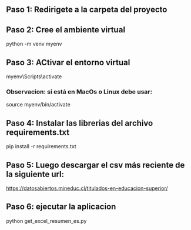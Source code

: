 ## Paso 1: Redirigete a la carpeta del proyecto

## Paso 2: Cree el ambiente virtual
python -m venv myenv

## Paso 3: ACtivar el entorno virtual
myenv\Scripts\activate

### Observacion: si está en MacOs o Linux debe usar:
source myenv/bin/activate

## Paso 4: Instalar las librerias del archivo requirements.txt 
pip install -r requirements.txt

## Paso 5: Luego descargar el csv más reciente de la siguiente url:
https://datosabiertos.mineduc.cl/titulados-en-educacion-superior/

## Paso 6: ejecutar la aplicacion
python get_excel_resumen_es.py
